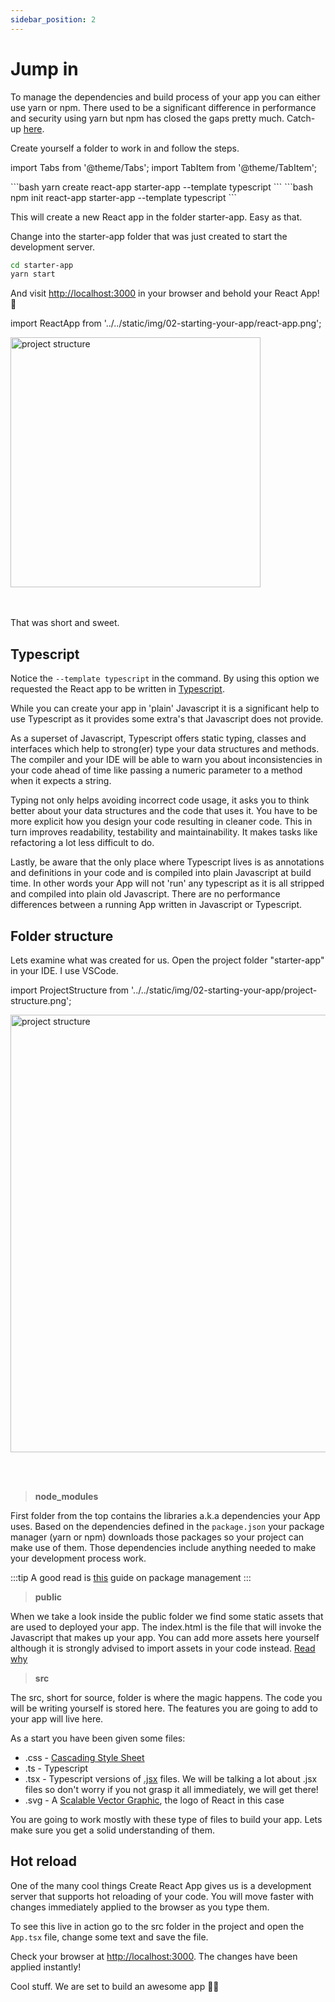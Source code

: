 ```yaml
---
sidebar_position: 2
---
```


# Jump in

To manage the dependencies and build process of your app you can either use yarn
or npm. There used to be a significant difference in performance and security
using yarn but npm has closed the gaps pretty much. Catch-up [here](https://www.sitepoint.com/yarn-vs-npm/).

Create yourself a folder to work in and follow the steps.

import Tabs from '@theme/Tabs';
import TabItem from '@theme/TabItem';

<Tabs>
  <TabItem value="yarn" label="Yarn" default>
    ```bash
      yarn create react-app starter-app --template typescript
    ```
  </TabItem>
  <TabItem value="npm" label="npm">
    ```bash
      npm init react-app starter-app --template typescript
    ```
  </TabItem>
</Tabs>

This will create a new React app in the folder starter-app. Easy as that.

Change into the starter-app folder that was just created to start the
development server.

```bash
cd starter-app 
yarn start
```

And visit [http://localhost:3000](http://localhost:3000) in your browser and behold
your React App! 🚀

import ReactApp from '../../static/img/02-starting-your-app/react-app.png';

<img
 src={ReactApp}
 alt="project structure"
 width="400"/>

<br/><br/>
That was short and sweet.

## Typescript

Notice the ```--template typescript``` in the command. By using this option we
requested the React app to be written in [Typescript](https://www.typescriptlang.org/).

While you can create your app in 'plain' Javascript it is a significant help to
use Typescript as it provides some extra's that Javascript does not provide.

As a superset of Javascript, Typescript offers static typing, classes and
interfaces which help to strong(er) type your data structures and methods.
The compiler and your IDE will be able to warn you about inconsistencies in your
code ahead of time like passing a numeric parameter to a method when it
expects a string.

Typing not only helps avoiding incorrect code usage, it asks you to
think better about your data structures and the code that uses it. You have to be
more explicit how you design your code resulting in cleaner code.
This in turn improves readability, testability and maintainability. It makes tasks
like refactoring a lot less difficult to do.

Lastly, be aware that the only place where Typescript lives is as annotations and
definitions in your code and is compiled into plain Javascript at build time.
In other words your App will not 'run' any typescript as it is all stripped and
compiled into plain old Javascript. There are no performance differences between
a running App written in Javascript or Typescript.

## Folder structure

Lets examine what was created for us. Open the project folder "starter-app" in
your IDE. I use VSCode.

import ProjectStructure from '../../static/img/02-starting-your-app/project-structure.png';

<img
 src={ProjectStructure}
 alt="project structure"
 width="700"/>

<br/><br/>

> **node_modules**

First folder from the top contains the libraries a.k.a dependencies your App uses.
Based on the dependencies defined in the ```package.json``` your package manager
(yarn or npm) downloads those packages so your project can make use of them.
Those dependencies include anything needed to make your development process work.

:::tip
A good read is [this](https://developer.mozilla.org/en-US/docs/Learn/Tools_and_testing/Understanding_client-side_tools/Package_management)
guide on package management
:::

> **public**

When we take a look inside the public folder we find some static assets that are
used to deployed your app. The index.html is the file that will invoke the
Javascript that makes up your app. You can add more assets here yourself although
it is strongly advised to import assets in your code instead.
[Read why](https://create-react-app.dev/docs/using-the-public-folder/)  

> **src**

The src, short for source, folder is where the magic happens. The code you will
be writing yourself is stored here. The features you are going to add to your
app will live here.

As a start you have been given some files:

* .css - [Cascading Style Sheet](https://developer.mozilla.org/en-US/docs/Learn/CSS/First_steps/What_is_CSS)
* .ts - Typescript
* .tsx - Typescript versions of [.jsx](https://react.dev/learn/writing-markup-with-jsx)
  files. We will be talking a lot about .jsx files so don't worry if you not grasp
  it all immediately, we will get there!
* .svg - A [Scalable Vector Graphic](https://developer.mozilla.org/en-US/docs/Web/SVG),
  the logo of React in this case

You are going to work mostly with these type of files to build your app. Lets make
sure you get a solid understanding of them.

## Hot reload

One of the many cool things Create React App gives us is a development server that
supports hot reloading of your code. You will move faster with changes immediately
applied to the browser as you type them.

To see this live in action go to the src folder in the project and open
the ```App.tsx``` file, change some text and save the file.

Check your browser at [http://localhost:3000](http://localhost:3000).
The changes have been applied instantly!

Cool stuff. We are set to build an awesome app 💪🏼
